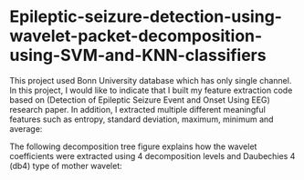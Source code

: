 # Epileptic-seizure-detection-using-wavelet-packet-decomposition-using-SVM-and-KNN-classifiers

This project used Bonn University database which has only single channel. In this project, I would like to indicate that I built my feature extraction code based on (Detection of Epileptic Seizure Event and Onset Using EEG) research paper. In addition, I extracted multiple different meaningful features such as entropy, standard deviation, maximum, minimum and average:

The following decomposition tree figure explains how the wavelet coefficients were extracted using 4 decomposition levels and Daubechies 4 (db4) type of mother wavelet:

